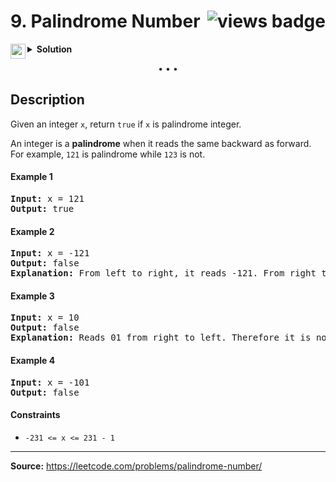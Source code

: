 <h1>
9. Palindrome Number
<img src="https://tinyurl.com/2mnmrwfe" align="right" alt="views badge">
</h1>

<details>
<summary>
    <img src="https://git.io/JDE5D" height="24" align="left" alt="swift">
    <b>Solution</b>
</summary>

<br/>

```swift
class Solution {
    func isPalindrome(_ x: Int) -> Bool {
        return x < 0 ? false : method(x: x) == x
    }
    private func method(x: Int) -> Int {
        var r = 0
        var x = x
        while x != 0 {
            r = r * 10
            r = r + x % 10
            x /= 10
        }
        return (r < Int32.min || r > Int32.max) ? 0 : r
    }
}
```

<p>
<a href="https://gist.github.com/asahiocean/d6e7c30bedaf8679623f9b1bff4a9e56">
<img src="https://git.io/JDNlC" alt="GitHub Gist" height="18" align="center">
</a>
<a href="https://leetcode.com/problems/palindrome-number/discuss/1136330">
<img src="https://git.io/JDSVA" alt="LeetCode Discuss" height="28" align="right">
</a>
</p>
    
</details>

<p align="center">• • •</p>

## Description

Given an integer ```x```, return ```true``` if ```x``` is palindrome integer.

An integer is a **palindrome** when it reads the same backward as forward. For example, ```121``` is palindrome while ```123``` is not.

#### Example 1

<pre>
<b>Input:</b> x = 121
<b>Output:</b> true
</pre>

#### Example 2

<pre>
<b>Input:</b> x = -121
<b>Output:</b> false
<b>Explanation:</b> From left to right, it reads -121. From right to left, it becomes 121-. Therefore it is not a palindrome.
</pre>

#### Example 3

<pre>
<b>Input:</b> x = 10
<b>Output:</b> false
<b>Explanation:</b> Reads 01 from right to left. Therefore it is not a palindrome.
</pre>

#### Example 4

<pre>
<b>Input:</b> x = -101
<b>Output:</b> false
</pre>

#### Constraints

* ```-231 <= x <= 231 - 1```

---

**Source:** https://leetcode.com/problems/palindrome-number/
